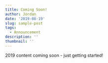 ```yaml
---
title: Coming Soon!
author: Jordan
date: '2019-08-19'
slug: sample-post
tags:
  - Announcement
description: ''
thumbnail: ''
---
```


2019 content coming soon - just getting started!


<center><iframe src="hhttps://public.tableau.com/views/draft_board/Draft?:embed=y&:display_count=yes&publish=yes&:origin=viz_share_link"width="800" height="627" frameborder="0"></iframe></center>
